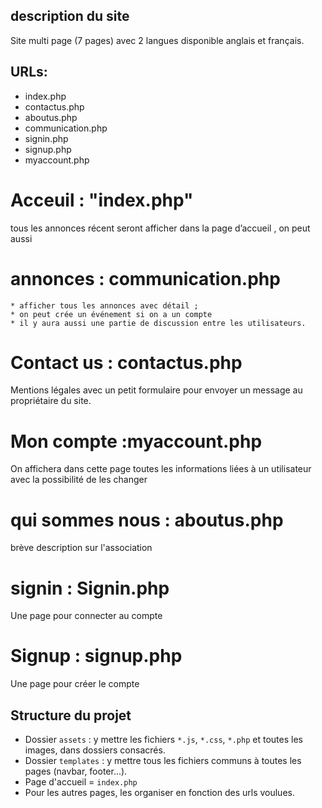 ## description du site

Site multi page (7 pages) avec 2 langues disponible anglais et français.

## URLs:

* index.php         
* contactus.php      
* aboutus.php         
* communication.php   
* signin.php          
* signup.php          
* myaccount.php       

# Acceuil : "index.php"

tous les annonces récent seront afficher dans la page d’accueil , on peut aussi

# annonces : communication.php

    * afficher tous les annonces avec détail ;
    * on peut crée un événement si on a un compte
    * il y aura aussi une partie de discussion entre les utilisateurs.
# Contact us : contactus.php

Mentions légales avec un petit formulaire pour envoyer un message au propriétaire du site.

# Mon compte :myaccount.php

On affichera dans cette page toutes les informations liées à un utilisateur avec la possibilité de les changer

# qui sommes nous : aboutus.php

brève description sur l'association

# signin  : Signin.php

Une page pour connecter au compte

# Signup  : signup.php

Une page pour créer le compte

## Structure du projet

* Dossier `assets` : y mettre les fichiers `*.js`, `*.css`, `*.php` et toutes les images, dans dossiers consacrés.
* Dossier `templates` : y mettre tous les fichiers communs à toutes les pages (navbar, footer...).
* Page d'accueil = `index.php`
* Pour les autres pages, les organiser en fonction des urls voulues.
